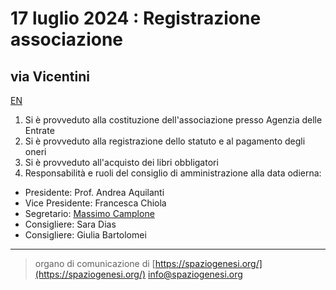 <!-- Matomo -->
<script>
  var _paq = window._paq = window._paq || [];
  /* tracker methods like "setCustomDimension" should be called before "trackPageView" */
  _paq.push(['trackPageView']);
  _paq.push(['enableLinkTracking']);
  (function() {
    var u="//matomodocker.azurewebsites.net/";
    _paq.push(['setTrackerUrl', u+'matomo.php']);
    _paq.push(['setSiteId', '7']);
    var d=document, g=d.createElement('script'), s=d.getElementsByTagName('script')[0];
    g.async=true; g.src=u+'matomo.js'; s.parentNode.insertBefore(g,s);
  })();
</script>
<!-- End Matomo Code -->

# 17 luglio 2024 : Registrazione associazione
## via Vicentini
[EN](https://spazio--genesi-github-io.translate.goog/sg_assemblee/verbali/240717.html?_x_tr_sl=it&_x_tr_tl=en&_x_tr_hl=it&_x_tr_pto=wapp)


1. Si è provveduto alla costituzione dell'associazione presso Agenzia delle Entrate
2. Si è provveduto alla registrazione dello statuto e al pagamento degli oneri
3. Si è provveduto all'acquisto dei libri obbligatori
4. Responsabilità e ruoli del consiglio di amministrazione alla data odierna:
  - Presidente: Prof. Andrea Aquilanti
  - Vice Presidente: Francesca Chiola
  - Segretario: [Massimo Camplone](https://www.linkedin.com/in/massimocamplone/)
  - Consigliere: Sara Dias
  - Consigliere: Giulia Bartolomei

---
> organo di comunicazione di [https://spaziogenesi.org/](https://spaziogenesi.org/) info@spaziogenesi.org
